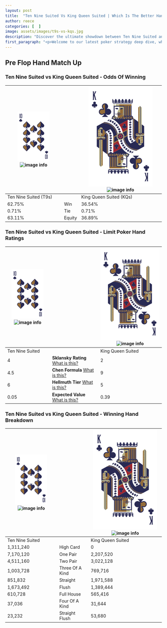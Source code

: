 ```yaml
---
layout: post
title:  "Ten Nine Suited Vs King Queen Suited | Which Is The Better Hand In Poker? A Complete Guide"
author: reece
categories: [  ]
image: assets/images/t9s-vs-kqs.jpg
description: "Discover the ultimate showdown between Ten Nine Suited and King Queen Suited in poker! Uncover the odds, strategies, and scenarios where one hand triumphs over the other. Get ready to up your poker game with this thrilling analysis."
first_paragraph: "<p>Welcome to our latest poker strategy deep dive, where we're pitting two distinct hands against each other in a high-stakes showdown: Ten Nine Suited vs King Queen Suited.</p><p>In the dynamic world of poker, every decision counts, and knowing which hand holds the upper hand is key to your success at the table.</p><p>In this article, we'll dissect these two hands, explore the scenarios where one dominates the other, and equip you with the knowledge to make strategic choices that can tip the odds in your favor.</p><p>Get ready to unravel the intriguing dynamics of these poker hands and elevate your game to new heights.</p>"
---
```




[comment]: # (sp0)

## Pre Flop Hand Match Up

<div class="table hand-ratings" markdown="1"> 



### Ten Nine Suited vs King Queen Suited - Odds Of Winning


    
| ![image info](assets/images/hand1/T.png) ![image info](assets/images/hand1/9s.png) |  | ![image info](assets/images/hand2/K.png) ![image info](assets/images/hand2/Qs.png) |
| -------- | -------- | -------- |
| Ten Nine Suited (T9s) |  | King Queen Suited (KQs) |
| 62.75% | Win | 36.54% |
| 0.71% | Tie | 0.71% |
| 63.11% | Equity | 36.89% |




[comment]: # (sp1)



### Ten Nine Suited vs King Queen Suited - Limit Poker Hand Ratings


    
| ![image info](assets/images/hand1/T.png) ![image info](assets/images/hand1/9s.png) |  | ![image info](assets/images/hand2/K.png) ![image info](assets/images/hand2/Qs.png) |
| -------- | -------- | -------- |
| Ten Nine Suited |  | King Queen Suited |
| 4 | **Sklansky Rating** [What is this?](/sklansky-rating-explained) | 2 |
| 4.5 | **Chen Formula** [What is this?](/chen-formula-explained) | 9 |
| 6 | **Hellmuth Tier** [What is this?](/Hellmuth-tier-explained) | 5 |
| 0.05 | **Expected Value** [What is this?](/expected-value-explained) | 0.39 |




[comment]: # (sp2)



### Ten Nine Suited vs King Queen Suited - Winning Hand Breakdown


    
| ![image info](assets/images/hand1/T.png) ![image info](assets/images/hand1/9s.png) |  | ![image info](assets/images/hand2/K.png) ![image info](assets/images/hand2/Qs.png) |
| -------- | -------- | -------- |
| Ten Nine Suited |  | King Queen Suited |
| 1,311,240 | High Card | 0 |
| 7,170,120 | One Pair | 2,207,520 |
| 4,511,160 | Two Pair | 3,022,128 |
| 1,003,728 | Three Of A Kind | 769,716 |
| 851,832 | Straight | 1,971,588 |
| 1,673,492 | Flush | 1,389,444 |
| 610,728 | Full House | 565,416 |
| 37,036 | Four Of A Kind | 31,644 |
| 23,232 | Straight Flush | 53,680 |




[comment]: # (sp3)



</div>

[comment]: # (sp4)



[comment]: # (sp5)


